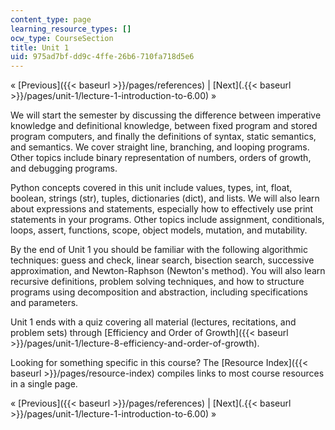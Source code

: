 ```yaml
---
content_type: page
learning_resource_types: []
ocw_type: CourseSection
title: Unit 1
uid: 975ad7bf-dd9c-4ffe-26b6-710fa718d5e6
---
```


« [Previous]({{< baseurl >}}/pages/references) | [Next](.{{< baseurl >}}/pages/unit-1/lecture-1-introduction-to-6.00) »

We will start the semester by discussing the difference between imperative knowledge and definitional knowledge, between fixed program and stored program computers, and finally the definitions of syntax, static semantics, and semantics. We cover straight line, branching, and looping programs. Other topics include binary representation of numbers, orders of growth, and debugging programs.

Python concepts covered in this unit include values, types, int, float, boolean, strings (str), tuples, dictionaries (dict), and lists. We will also learn about expressions and statements, especially how to effectively use print statements in your programs. Other topics include assignment, conditionals, loops, assert, functions, scope, object models, mutation, and mutability.

By the end of Unit 1 you should be familiar with the following algorithmic techniques: guess and check, linear search, bisection search, successive approximation, and Newton-Raphson (Newton's method). You will also learn recursive definitions, problem solving techniques, and how to structure programs using decomposition and abstraction, including specifications and parameters.

Unit 1 ends with a quiz covering all material (lectures, recitations, and problem sets) through [Efficiency and Order of Growth]({{< baseurl >}}/pages/unit-1/lecture-8-efficiency-and-order-of-growth).

Looking for something specific in this course? The [Resource Index]({{< baseurl >}}/pages/resource-index) compiles links to most course resources in a single page.

« [Previous]({{< baseurl >}}/pages/references) | [Next](.{{< baseurl >}}/pages/unit-1/lecture-1-introduction-to-6.00) »